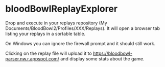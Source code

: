 # bloodBowlReplayExplorer

Drop and execute in your replays repository (My Documents/BloodBowl2/Profiles/XXX/Replays).
It will open a browser tab listing your replays in a sortable table.

On Windows you can ignore the firewall prompt and it should still work.

Clicking on the replay file will upload it to https://bloodbowl-parser.nw.r.appspot.com/ 
and display some stats about the game.

